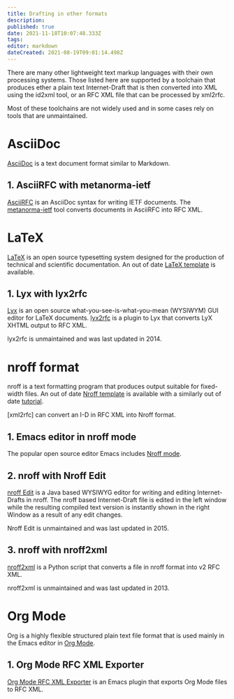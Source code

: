 ```yaml
---
title: Drafting in other formats
description: 
published: true
date: 2021-11-18T10:07:48.333Z
tags: 
editor: markdown
dateCreated: 2021-08-19T09:01:14.498Z
---
```


There are many other lightweight text markup languages with their own processing systems. Those listed here are supported by a toolchain that produces ether a plain text Internet-Draft that is then converted into XML using the id2xml tool, or an RFC XML file that can be processed by xml2rfc.

Most of these toolchains are not widely used and in some cases rely on tools that are unmaintained. 

# AsciiDoc
[AsciiDoc](https://asciidoc.org) is a text document format similar to Markdown.

## 1. AsciiRFC with metanorma-ietf
[AsciiRFC](https://datatracker.ietf.org/doc/html/draft-ribose-asciirfc) is an AsciiDoc syntax for writing IETF documents.  The [metanorma-ietf](https://github.com/metanorma/metanorma-ietf) tool converts documents in AsciiRFC into RFC XML.  

# LaTeX
[LaTeX](https://www.latex-project.org) is an open source typesetting system designed for the production of technical and scientific documentation. An out of date [LaTeX template](https://www.rfc-editor.org/materials/2-latex.template.txt) is available.

## 1. Lyx with lyx2rfc
[Lyx](https://www.lyx.org) is an open source what-you-see-is-what-you-mean (WYSIWYM) GUI editor for LaTeX documents. [lyx2rfc](https://github.com/nicowilliams/lyx2rfc) is a plugin to Lyx that converts LyX XHTML output to RFC XML.

lyx2rfc is unmaintained and was last updated in 2014.

# nroff format
nroff is a text formatting program that produces output suitable for fixed-width files. An out of date [Nroff template](https://www.rfc-editor.org/materials/3-nroff.template) is available with a similarly out of date [tutorial](https://www.rfc-editor.org/materials/nroff.html).

[xml2rfc] can convert an I-D in RFC XML into Nroff format.
  
## 1. Emacs editor in nroff mode
The popular open source editor Emacs includes [Nroff mode](https://www.gnu.org/software/emacs/manual/html_node/emacs/Nroff-Mode.html).

## 2. nroff with Nroff Edit
[nroff Edit](https://aaa-sec.com/nroffedit/) is a Java based WYSIWYG editor for writing and editing Internet-Drafts in nroff. The nroff based Internet-Draft file is edited in the left window while the resulting compiled text version is instantly shown in the right Window as a result of any edit changes.

Nroff Edit is unmaintained and was last updated in 2015.

## 3. nroff with nroff2xml
[nroff2xml](https://github.com/tomaszmrugalski/nroff2xml) is a Python script that converts a file in nroff format into v2 RFC XML.  

nroff2xml is unmaintained and was last updated in 2013.

# Org Mode
Org is a highly flexible structured plain text file format that is used mainly in the Emacs editor in [Org Mode](https://orgmode.org).

## 1. Org Mode RFC XML Exporter
[Org Mode RFC XML Exporter](https://github.com/choppsv1/org-rfc-export) is an Emacs plugin that exports Org Mode files to RFC XML.



